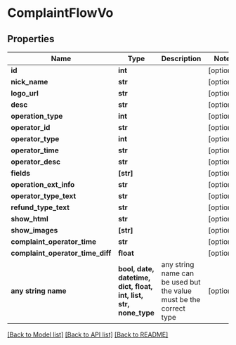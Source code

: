 # ComplaintFlowVo


## Properties
Name | Type | Description | Notes
------------ | ------------- | ------------- | -------------
**id** | **int** |  | [optional] 
**nick_name** | **str** |  | [optional] 
**logo_url** | **str** |  | [optional] 
**desc** | **str** |  | [optional] 
**operation_type** | **int** |  | [optional] 
**operator_id** | **str** |  | [optional] 
**operator_type** | **int** |  | [optional] 
**operator_time** | **str** |  | [optional] 
**operator_desc** | **str** |  | [optional] 
**fields** | **[str]** |  | [optional] 
**operation_ext_info** | **str** |  | [optional] 
**operator_type_text** | **str** |  | [optional] 
**refund_type_text** | **str** |  | [optional] 
**show_html** | **str** |  | [optional] 
**show_images** | **[str]** |  | [optional] 
**complaint_operator_time** | **str** |  | [optional] 
**complaint_operator_time_diff** | **float** |  | [optional] 
**any string name** | **bool, date, datetime, dict, float, int, list, str, none_type** | any string name can be used but the value must be the correct type | [optional]

[[Back to Model list]](../README.md#documentation-for-models) [[Back to API list]](../README.md#documentation-for-api-endpoints) [[Back to README]](../README.md)


